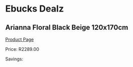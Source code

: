 
# Ebucks Dealz
## Arianna Floral Black Beige 120x170cm
[Product Page](https://www.ebucks.com/web/shop/productSelected.do?prodId=1210594291&catId=1209942441)

Price: R2289.00

Savings: 


	